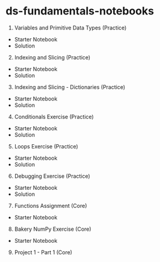 # ds-fundamentals-notebooks

1. Variables and Primitive Data Types (Practice)
  - Starter Notebook
  - Solution
  
2. Indexing and Slicing (Practice)
  - Starter Notebook
  - Solution
  
3. Indexing and Slicing - Dictionaries (Practice)
  - Starter Notebook
  - Solution
  
4. Conditionals Exercise (Practice)
  - Starter Notebook
  - Solution
  
5. Loops Exercise (Practice)
  - Starter Notebook
  - Solution
  
6. Debugging Exercise (Practice)
  - Starter Notebook
  - Solution
  
7. Functions Assignment (Core)
  - Starter Notebook
  
8. Bakery NumPy Exercise  (Core)
  - Starter Notebook

9. Project 1 - Part 1 (Core)
